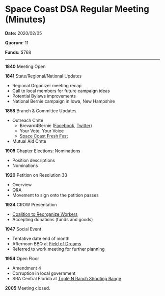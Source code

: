 Space Coast DSA Regular Meeting (Minutes)
=========================================

**Date:** 2020/02/05

**Quorum:** 11

**Funds:** $768

----------------

**1840** Meeting Open

**1841** State/Regional/National Updates
- Regional Organizer meeting recap
- Call to local members for future campaign ideas
- Potential Bylaws improvements
- National Bernie campaign in Iowa, New Hampshire

**1858** Branch & Committee Updates
- Outreach Cmte
  - Brevard4Bernie ([Facebook](https://www.facebook.com/BrevardForBernie/), [Twitter](https://twitter.com/brevard4bernie))
  - Your Vote, Your Voice
  - [Space Coast Fresh Fest](https://www.spacecoastfreshfest.com/)
- Mutual Aid Cmte

**1905** Chapter Elections: Nominations
- Position descriptions
- Nominations

**1920** Petition on Resolution 33
- Overview
- Q&A
- Movement to sign onto the petition passes

**1934** CROW Presentation
- [Coalition to Reorganize Workers](https://www.crowlouder.org/)
- Accepting donations (funds and goods)

**1947** Social Event
- Tentative date end of month
- Afternoon BBQ at [Field of Dreams](https://www.westmelbourne.org/475/West-Melbourne-Community-Park---Home-of-)
- Referred to work meeting for further planning

**1954** Open Floor
- Amendment 4
- Corruption in local government
- SRA Central Florida at [Triple N Ranch Shooting Range](https://myfwc.com/hunting/safety-education/shooting-ranges/triple-n-ranch/)

**2005** Meeting closed.

